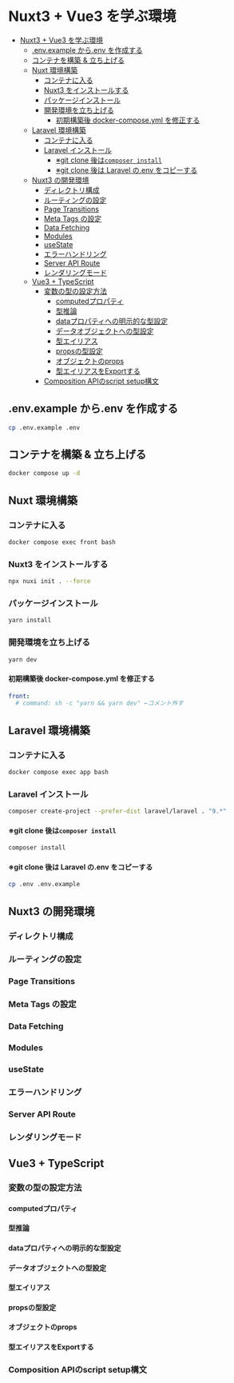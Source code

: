 # Nuxt3 + Vue3 を学ぶ環境

- [Nuxt3 + Vue3 を学ぶ環境](#nuxt3--vue3-を学ぶ環境)
  - [.env.example から.env を作成する](#envexample-からenv-を作成する)
  - [コンテナを構築 \& 立ち上げる](#コンテナを構築--立ち上げる)
  - [Nuxt 環境構築](#nuxt-環境構築)
    - [コンテナに入る](#コンテナに入る)
    - [Nuxt3 をインストールする](#nuxt3-をインストールする)
    - [パッケージインストール](#パッケージインストール)
    - [開発環境を立ち上げる](#開発環境を立ち上げる)
      - [初期構築後 docker-compose.yml を修正する](#初期構築後-docker-composeyml-を修正する)
  - [Laravel 環境構築](#laravel-環境構築)
    - [コンテナに入る](#コンテナに入る-1)
    - [Laravel インストール](#laravel-インストール)
      - [※git clone 後は`composer install`](#git-clone-後はcomposer-install)
      - [※git clone 後は Laravel の.env をコピーする](#git-clone-後は-laravel-のenv-をコピーする)
  - [Nuxt3 の開発環境](#nuxt3-の開発環境)
    - [ディレクトリ構成](#ディレクトリ構成)
    - [ルーティングの設定](#ルーティングの設定)
    - [Page Transitions](#page-transitions)
    - [Meta Tags の設定](#meta-tags-の設定)
    - [Data Fetching](#data-fetching)
    - [Modules](#modules)
    - [useState](#usestate)
    - [エラーハンドリング](#エラーハンドリング)
    - [Server API Route](#server-api-route)
    - [レンダリングモード](#レンダリングモード)
  - [Vue3 + TypeScript](#vue3--typescript)
    - [変数の型の設定方法](#変数の型の設定方法)
      - [computedプロパティ](#computedプロパティ)
      - [型推論](#型推論)
      - [dataプロパティへの明示的な型設定](#dataプロパティへの明示的な型設定)
      - [データオブジェクトへの型設定](#データオブジェクトへの型設定)
      - [型エイリアス](#型エイリアス)
      - [propsの型設定](#propsの型設定)
      - [オブジェクトのprops](#オブジェクトのprops)
      - [型エイリアスをExportする](#型エイリアスをexportする)
    - [Composition APIのscript setup構文](#composition-apiのscript-setup構文)

## .env.example から.env を作成する

```bash
cp .env.example .env
```

## コンテナを構築 & 立ち上げる

```bash
docker compose up -d
```

## Nuxt 環境構築

### コンテナに入る

```bash
docker compose exec front bash
```

### Nuxt3 をインストールする

```bash
npx nuxi init . --force
```

### パッケージインストール

```bash
yarn install
```

### 開発環境を立ち上げる

```bash
yarn dev
```

#### 初期構築後 docker-compose.yml を修正する

```yaml
front:
  # command: sh -c "yarn && yarn dev" ←コメント外す
```

## Laravel 環境構築

### コンテナに入る

```bash
docker compose exec app bash
```

### Laravel インストール

```bash
composer create-project --prefer-dist laravel/laravel . "9.*"
```

#### ※git clone 後は`composer install`

```bash
composer install
```

#### ※git clone 後は Laravel の.env をコピーする

```bash
cp .env .env.example
```

## Nuxt3 の開発環境

### ディレクトリ構成

### ルーティングの設定

### Page Transitions

### Meta Tags の設定

### Data Fetching

### Modules

### useState

### エラーハンドリング

### Server API Route

### レンダリングモード

## Vue3 + TypeScript

### 変数の型の設定方法

#### computedプロパティ

#### 型推論

#### dataプロパティへの明示的な型設定

#### データオブジェクトへの型設定

#### 型エイリアス

#### propsの型設定

#### オブジェクトのprops

#### 型エイリアスをExportする

### Composition APIのscript setup構文


